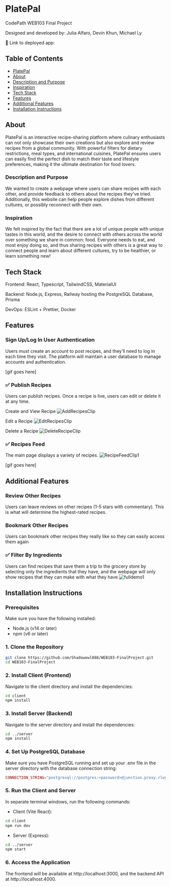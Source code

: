 # PlatePal

CodePath WEB103 Final Project

Designed and developed by: Julia Alfaro, Devin Khun, Michael Ly

🔗 Link to deployed app:

## Table of Contents
* [PlatePal](#platepal)
* [About](#about)
* [Description and Purpose](#description-and-purpose)
* [Inspiration](#inspiration)
* [Tech Stack](#tech-stack)
* [Features](#features)
* [Additional Features](#additional-features)
* [Installation Instructions](#installation-instructions)

## About

PlatePal is an interactive recipe-sharing platform where culinary enthusiasts can not only showcase their own creations but also explore and review recipes from a global community. With powerful filters for dietary restrictions, meal types, and international cuisines, PlatePal ensures users can easily find the perfect dish to match their taste and lifestyle preferences, making it the ultimate destination for food lovers.

### Description and Purpose

We wanted to create a webpage where users can share recipes with each other, and provide feedback to others about the recipes they’ve tried. Additionally, this website can help people explore dishes from different cultures, or possibly reconnect with their own. 

### Inspiration

We felt inspired by the fact that there are a lot of unique people with unique tastes in this world, and the desire to connect with others across the world over something we share in common: food. Everyone needs to eat, and most enjoy doing so, and thus sharing recipes with others is a great way to connect people and learn about different cultures, try to be healthier, or learn something new!

## Tech Stack

Frontend: React, Typescript, TailwindCSS, MaterialUI

Backend: Node.js, Express, Railway hosting the PostgreSQL Database, Prisma

DevOps: ESLint + Prettier, Docker

## Features

### Sign Up/Log In User Authentication

Users must create an account to post recipes, and they’ll need to log in each time they visit. The platform will maintain a user database to manage accounts and authentication.

[gif goes here]

### ✅ Publish Recipes

Users can publish recipes. Once a recipe is live, users can edit or delete it at any time.

Create and View Recipe
![AddRecipesClip](https://github.com/user-attachments/assets/8d482fee-892e-4d55-bc44-3cdce02fdf97)

Edit a Recipe
![EditRecipesClip](https://github.com/user-attachments/assets/58d6a4d8-2c90-49e6-a522-5517f81be8ef)


Delete a Recipe
![DeleteRecipeClip](https://github.com/user-attachments/assets/22f20b85-2feb-45ad-be35-f2cbf29488b0)


### ✅  Recipes Feed 

The main page displays a variety of recipes.
![RecipeFeedClip1](https://github.com/user-attachments/assets/731c953c-5dd4-4c50-a54a-1eb1db1472b5)


[gif goes here]

## Additional Features

### Review Other Recipes
Users can leave reviews on other recipes (1-5 stars with commentary). This is what will determine the highest-rated recipes.

### Bookmark Other Recipes
Users can bookmark other recipes they really like so they can easily access them again

### ✅  Filter By Ingredients
Users can find recipes that save them a trip to the grocery store by selecting only the ingredients that they have, and the webpage will only show recipes that they can make with what they have
![fulldemo1](https://github.com/user-attachments/assets/8a301422-7338-452f-9b78-11044c9fa508)


## Installation Instructions

### Prerequisites

Make sure you have the following installed:
* Node.js (v14 or later)
* npm (v6 or later)

### 1. Clone the Repository

```bash
git clone https://github.com/Shadowowl888/WEB103-FinalProject.git
cd WEB103-FinalProject
```

### 2. Install Client (Frontend)

Navigate to the client directory and install the dependencies:

```bash
cd client
npm install
```

### 3. Install Server (Backend)

Navigate to the server directory and install the dependencies:

```bash
cd ../server
npm install
```

### 4. Set Up PostgreSQL Database

Make sure you have PostgreSQL running and set up your .env file in the server directory with the database connection string:

```php
CONNECTION_STRING="postgresql://postgres:<password>@junction.proxy.rlwy.net:<port>/railway"
```

### 5. Run the Client and Server

In separate terminal windows, run the following commands:

* Client (Vite React):

```bash
cd client
npm run dev
```

* Server (Express):

```bash
cd ../server
npm start
```

### 6. Access the Application
The frontend will be available at http://localhost:3000, and the backend API at http://localhost:4000.
